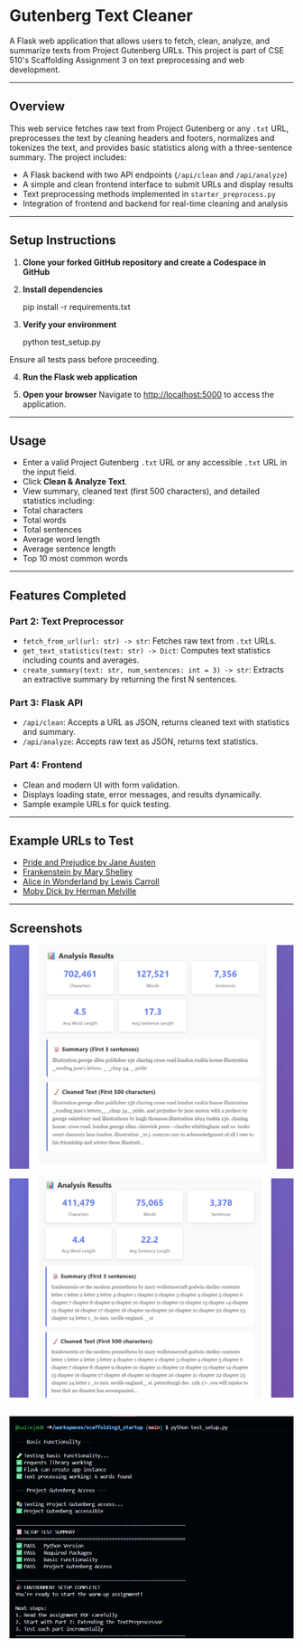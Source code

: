 # Gutenberg Text Cleaner

A Flask web application that allows users to fetch, clean, analyze, and summarize texts from Project Gutenberg URLs. This project is part of CSE 510's Scaffolding Assignment 3 on text preprocessing and web development.

---

## Overview

This web service fetches raw text from Project Gutenberg or any `.txt` URL, preprocesses the text by cleaning headers and footers, normalizes and tokenizes the text, and provides basic statistics along with a three-sentence summary. The project includes:

- A Flask backend with two API endpoints (`/api/clean` and `/api/analyze`)
- A simple and clean frontend interface to submit URLs and display results
- Text preprocessing methods implemented in `starter_preprocess.py`
- Integration of frontend and backend for real-time cleaning and analysis

---

## Setup Instructions

1. **Clone your forked GitHub repository and create a Codespace in GitHub**

2. **Install dependencies**

      pip install -r requirements.txt


3. **Verify your environment**

      python test_setup.py

Ensure all tests pass before proceeding.

4. **Run the Flask web application**



5. **Open your browser**
Navigate to [http://localhost:5000](http://localhost:5000) to access the application.

---

## Usage

- Enter a valid Project Gutenberg `.txt` URL or any accessible `.txt` URL in the input field.
- Click **Clean & Analyze Text**.
- View summary, cleaned text (first 500 characters), and detailed statistics including:
- Total characters
- Total words
- Total sentences
- Average word length
- Average sentence length
- Top 10 most common words

---

## Features Completed

### Part 2: Text Preprocessor
- `fetch_from_url(url: str) -> str`: Fetches raw text from `.txt` URLs.
- `get_text_statistics(text: str) -> Dict`: Computes text statistics including counts and averages.
- `create_summary(text: str, num_sentences: int = 3) -> str`: Extracts an extractive summary by returning the first N sentences.

### Part 3: Flask API
- `/api/clean`: Accepts a URL as JSON, returns cleaned text with statistics and summary.
- `/api/analyze`: Accepts raw text as JSON, returns text statistics.

### Part 4: Frontend
- Clean and modern UI with form validation.
- Displays loading state, error messages, and results dynamically.
- Sample example URLs for quick testing.

---

## Example URLs to Test

- [Pride and Prejudice by Jane Austen](https://www.gutenberg.org/files/1342/1342-0.txt)
- [Frankenstein by Mary Shelley](https://www.gutenberg.org/files/84/84-0.txt)
- [Alice in Wonderland by Lewis Carroll](https://www.gutenberg.org/files/11/11-0.txt)
- [Moby Dick by Herman Melville](https://www.gutenberg.org/files/2701/2701-0.txt)

---

## Screenshots

![Screenshot 1](screenshots/image.png)

![Screenshot 2](screenshots/image2.png)

![Setup Screenshot](screenshots/setup.png)
---









